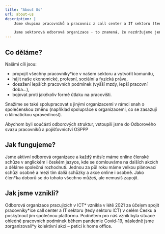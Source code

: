 ```yaml
---
title: "About Us"
url: about-us
description: |
    Jsme skupina pracovníků a pracovnic z call center a IT sektoru (tedy sektoru ICT)  v celém Česku a společně se scházíme, abychom řešili naše pracovní podmínky, společně se zamýšleli jak je změnit a navzájem se v jejich změně podporovali.

    Jsme sektorová odborová organizace - to znamená, že nezdržujeme jenom zaměstnance\*kyně na jednom pracovišti, ale všechny, co v sektoru ICT pracují jako jednotlivce nebo celé pracoviště. Našimi členkami a členy jsou jak programátoři\*ky, testeři\*ky apod., ale i pracovníci\*ce call center, back office a mnoho dalších.
---
```


## Co děláme?

Našimi cíli jsou:

- propojit všechny pracovníky\*ice v našem sektoru a vytvořit komunitu,
- hájit naše ekonomické, profesní, sociální a fyzická práva,
- dosažení lepších pracovních podmínek (vyšší mzdy, lepší pracovní doba...),
- bojovat proti jakékoliv formě útlaku na pracovišti.

Snažíme se také spolupracovat s jinými organizacemi v rámci snah o společenskou změnu (například spolupráce s organizacemi, co se zasazují o klimatickou spravedlnost).

Abychom byli součástí odborových struktur, vstoupili jsme do Odborového svazu pracovníků a pojišťovnictví OSPPP

## Jak fungujeme?

Jsme aktivní odborová organizace a každý měsíc máme online členské schůze v anglickém i českém jazyce, kde se domlouváme na dalších akcích a děláme společná rozhodnutí. Jednou za půl roku máme velkou plánovací schůzi osobně a mezi tím další schůzky a akce online i osobně. Jako člen\*ka doborů se do tohoto všechno můžeš, ale nemusíš zapojit.

## Jak jsme vznikli?

Odborová organizace pracujicích v ICT* vznikla v létě 2021 za účelem spojit pracovníky\*ice call center a IT sektoru (tedy sektoru ICT)  v celém Česku a poskytnout jim společnou platformu. Podnětem pro náš vznik byla situace ohledně pracovních podmínek během pandemie Covid-19, následně jsme zorganizovali\*y kolektivní akci – petici k home office.
